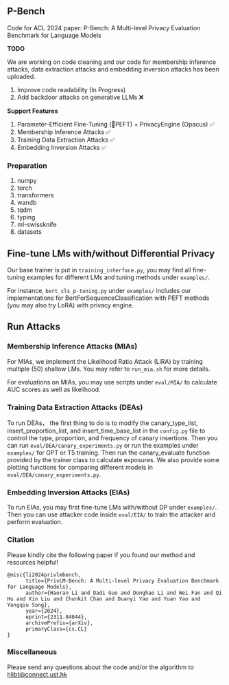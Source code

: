 ## P-Bench

Code for ACL 2024 paper: P-Bench: A Multi-level Privacy Evaluation Benchmark for Language Models

**TODO**

We are working on code cleaning and our code for membership inference attacks, data extraction attacks and embedding inversion attacks has been uploaded.

1. Improve code readability (In Progress)
2. Add backdoor attacks on generative LLMs ❌




**Support Features** 

1. Parameter-Efficient Fine-Tuning (🤗PEFT) + PrivacyEngine (Opacus) ✅
2. Membership Inference Attacks ✅
3. Training Data Extraction Attacks ✅
4. Embedding Inversion Attacks ✅



### Preparation

1. numpy
2. torch
3. transformers
4. wandb
5. tqdm
6. typing
7. ml-swissknife
8. datasets


## Fine-tune LMs with/without Differential Privacy
Our base trainer is put in ```training_interface.py```, you may find all fine-tuning examples for different LMs and tuning methods under ```examples/```.

For instance, ```bert_cls_p-tuning.py``` under ```examples/``` includes our implementations for BertForSequenceClassification with PEFT methods (you may also try LoRA) with privacy engine.


## Run Attacks


### Membership Inference Attacks (MIAs)
For MIAs, we implement the Likelihood Ratio Attack (LiRA) by training multiple (50) shallow LMs. You may refer to ```run_mia.sh``` for more details. 

For evaluations on MIAs, you may use scripts under ```eval/MIA/``` to calculate AUC scores as well as likelihood.

### Training Data Extraction Attacks (DEAs)
To run DEAs， the first thing to do is to modify the canary_type_list, insert_proportion_list, and insert_time_base_list in the ```config.py``` file to control the type, proportion, and frequency of canary insertions. Then you can run ```eval/DEA/canary_experiments.py``` or run the examples under ```examples/``` for GPT or T5 training. Then run the canary_evaluate function provided by the trainer class to calculate exposures. We also provide some plotting functions for comparing different models in ```eval/DEA/canary_experiments.py```.

### Embedding Inversion Attacks (EIAs)
To run EIAs, you may first fine-tune LMs with/without DP under ```examples/```. Then you can use attacker code inside ```eval/EIA/``` to train the attacker and perform evaluation.



### Citation

Please kindly cite the following paper if you found our method and resources helpful!

```
@misc{li2024privlmbench,
      title={PrivLM-Bench: A Multi-level Privacy Evaluation Benchmark for Language Models}, 
      author={Haoran Li and Dadi Guo and Donghao Li and Wei Fan and Qi Hu and Xin Liu and Chunkit Chan and Duanyi Yao and Yuan Yao and Yangqiu Song},
      year={2024},
      eprint={2311.04044},
      archivePrefix={arXiv},
      primaryClass={cs.CL}
}
```



### Miscellaneous

Please send any questions about the code and/or the algorithm to hlibt@connect.ust.hk
